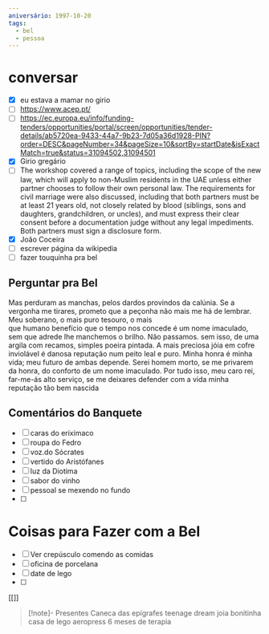 ```yaml
---
aniversário: 1997-10-20
tags:
  - bel
  - pessoa
---
```


# conversar
- [x] eu estava a mamar no girio
- [ ] https://www.acep.pt/
- [ ] https://ec.europa.eu/info/funding-tenders/opportunities/portal/screen/opportunities/tender-details/ab5720ea-9433-44a7-9b23-7d05a36d1928-PIN?order=DESC&pageNumber=34&pageSize=10&sortBy=startDate&isExactMatch=true&status=31094502,31094501
- [x] Girio gregário
- [ ] The workshop covered a range of topics, including the scope of the new law, which will apply to non-Muslim residents in the UAE unless either partner chooses to follow their own personal law. The requirements for civil marriage were also discussed, including that both partners must be at least 21 years old, not closely related by blood (siblings, sons and daughters, grandchildren, or uncles), and must express their clear consent before a documentation judge without any legal impediments. Both partners must sign a disclosure form.
- [x] João Coceira
- [ ] escrever página da wikipedia
- [ ] fazer touquinha pra bel
## Perguntar pra Bel

Mas perduram as manchas, pelos dardos provindos da calúnia. Se a vergonha me  tirares, prometo que a peçonha não mais me há de lembrar. Meu soberano, o mais puro tesouro, o mais  
que humano benefício que o tempo nos concede é um nome imaculado, sem que adrede lhe manchemos  o brilho. Não passamos. sem isso, de uma argila com recamos, simples poeira pintada. A mais preciosa  jóia em cofre inviolável é danosa reputação num peito leal e puro. Minha honra é minha vida; meu futuro  de ambas depende. Serei homem morto, se me privarem da honra, do conforto de um nome imaculado.  Por tudo isso, meu caro rei, far-me-ás alto serviço, se me deixares defender com a vida minha reputação tão bem nascida



## Comentários do Banquete
- [ ] caras do eriximaco
- [ ] roupa do Fedro
- [ ] voz.do Sócrates
- [ ] vertido do Aristófanes
- [ ] luz da Diotima
- [ ] sabor do vinho
- [ ] pessoal se mexendo no fundo
- [ ] 


# Coisas para Fazer com a Bel
- [ ] Ver crepúsculo comendo as comidas
- [ ] oficina de porcelana
- [ ] date de lego
- [ ] 
[[]]


> [!note]- Presentes
> Caneca das epígrafes
> teenage dream
> joia bonitinha
> casa de lego
> aeropress
> 6 meses de terapia
> 
> 

